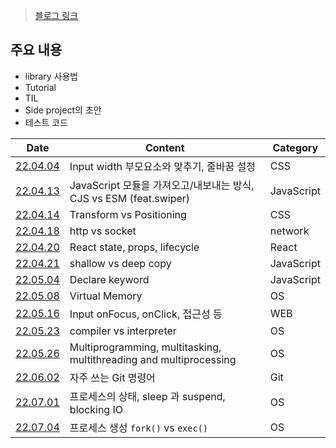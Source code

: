 > [블로그 링크](https://velog.io/@parkjisu6239?tag=TIL)



## 주요 내용
- library 사용법
- Tutorial
- TIL
- Side project의 초안
- 테스트 코드


| Date                                                         | Content                                    | Category |
| ------------------------------------------------------------ | ------------------------------------------ | -------- |
| [22.04.04](https://velog.io/@parkjisu6239/220404TIL-input-%EC%9D%98-width-height-%EB%A5%BC-%EB%B6%80%EB%AA%A8%EC%9A%94%EC%86%8C%EC%97%90-%EB%A7%9E%EC%B6%94%EA%B8%B0-span-%ED%83%9C%EA%B7%B8-%EC%9E%90%EB%8F%99-%EC%A4%84%EB%B0%94%EA%BF%88-%EB%AA%BB%ED%95%98%EA%B2%8C-%ED%95%98%EA%B8%B0) | Input width 부모요소와 맞추기, 줄바꿈 설정 | CSS      |
| [22.04.13](./swiper)                                                             |           JavaScript 모듈을 가져오고/내보내는 방식, CJS vs ESM (feat.swiper)                                 |    JavaScript      |
|                     [22.04.14](https://velog.io/@parkjisu6239/220414TIL-css-transform-vs-positioning)                                         |                                 Transform vs Positioning           |     CSS     |
| [22.04.18](./http_vs_socket.md) | http vs socket | network |
| [22.04.20](https://velog.io/@parkjisu6239/220420TIL-React-state-props-life-cycle) | React state, props, lifecycle | React |
| [22.04.21](./shallow_vs_deep) | shallow vs deep copy | JavaScript |
| [22.05.04](./declare_keyword.md) | Declare keyword | JavaScript |
| [22.05.08](./VirtualMemory.md) | Virtual Memory | OS |
| [22.05.16](./220516.md) | Input onFocus, onClick, 접근성 등 | WEB |
| [22.05.23](./compiler_vs_interpreter/220523.md) | compiler vs interpreter | OS |
| [22.05.26](./220526.md) | Multiprogramming, multitasking, multithreading and multiprocessing | OS |
| [22.06.02](./220602.md) | 자주 쓰는 Git 명령어 | Git |
| [22.07.01](./22.07.01.md) | 프로세스의 상태, sleep 과 suspend, blocking IO | OS |
| [22.07.04](./22.07.04.md) | 프로세스 생성 `fork()` vs `exec()` | OS |

